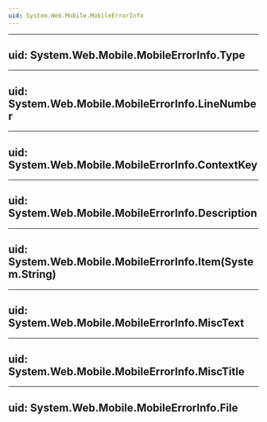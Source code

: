 ```yaml
---
uid: System.Web.Mobile.MobileErrorInfo
---
```


---
uid: System.Web.Mobile.MobileErrorInfo.Type
---

---
uid: System.Web.Mobile.MobileErrorInfo.LineNumber
---

---
uid: System.Web.Mobile.MobileErrorInfo.ContextKey
---

---
uid: System.Web.Mobile.MobileErrorInfo.Description
---

---
uid: System.Web.Mobile.MobileErrorInfo.Item(System.String)
---

---
uid: System.Web.Mobile.MobileErrorInfo.MiscText
---

---
uid: System.Web.Mobile.MobileErrorInfo.MiscTitle
---

---
uid: System.Web.Mobile.MobileErrorInfo.File
---
